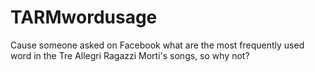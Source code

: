 # TARMwordusage
Cause someone asked on Facebook what are the most frequently used word in the Tre Allegri Ragazzi Morti's songs, so why not?
